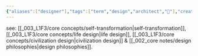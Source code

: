 ```yaml
---
{"aliases":["designer"],"tags":["term","design","architect","🌱"],"created":"2022-03-19T20:04:35.760-03:00","updated":"2025-03-02T13:50:48.359-03:00","notestage":["🌱"],"dg-publish":true,"permalink":"/terms/design/","dgPassFrontmatter":true}
---
```


see: [[_003_L1F3/core concepts/self-transformation\|self-transformation]], [[_003_L1F3/core concepts/life design\|life design]], [[_003_L1F3/core concepts/civilization design\|civilization design]] & [[_002_core notes/design philosophies\|design philosophies]].